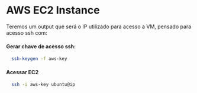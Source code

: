 # AWS EC2 Instance

Teremos um output que será o IP utilizado para acesso a VM, pensado para acesso ssh com: 

#### Gerar chave de acesso ssh:
```bash
  ssh-keygen -f aws-key
```

#### Acessar EC2
```bash
  ssh -i aws-key ubuntu@ip
```

